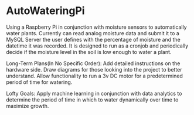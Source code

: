 # AutoWateringPi
Using a Raspberry Pi in conjunction with moisture sensors to automatically water plants.
Currently can read analog moisture data and submit it to a MySQL Server the user defines with the percentage of moisture and the datetime it was recorded.
It is designed to run as a cronjob and periodically decide if the moisture level in the soil is low enough to water a plant.

Long-Term Plans(In No Specific Order):
Add detailed instructions on the hardware side.
Draw diagrams for those looking into the project to better understand.
Allow functionality to run a 3v DC motor for a predetermined period of time for watering.

Lofty Goals:
Apply machine learning in conjunction with data analytics to determine the period of time in which to water dynamically over time to maximize growth.
 
